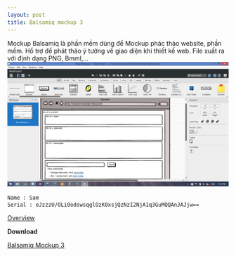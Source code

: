 ```yaml
---
layout: post
title: Balsamiq mockup 3
---
```


Mockup Balsamiq là phần mềm dùng để Mockup phác thảo website, phần mềm. Hổ trợ để phát thảo ý tưởng về giao diện khi thiết kế web. File xuất ra với định dạng PNG, Bmml,…
<br>
![](/images/mockup.png)

<!--break-->

```text
Name : Sam
Serial : eJzzzU/OLi0odswsqglOzK0xsjQzNzI2NjA1q3GuMQQAnJAJjw==
```
[Overview](https://www.youtube.com/watch?v=6BxL5AsuYSo)

**Download**

[Balsamiq Mockup 3](/resources/Balsamiq_Mockups_3.zip)

